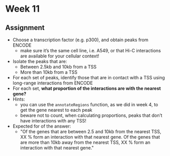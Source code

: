 # Week 11

## Assignment

- Choose a transcription factor (e.g. p300), and obtain peaks from ENCODE
  - make sure it’s the same cell line, i.e. A549, or that Hi-C interactions are available for your cellular context!
- Isolate the peaks that are:
  - Between 2.5kb and 10kb from a TSS
  - More than 10kb from a TSS
- For each set of peaks, identify those that are in contact with a TSS using long-range interactions from ENCODE
- For each set, **what proportion of the interactions are with the nearest gene?**
- Hints:
  - you can use the `annotateRegions` function, as we did in week 4, to get the gene nearest to each peak
  - beware not to count, when calculating proportions, peaks that don’t have interactions with any TSS!
- Expected for of the answer:
  - "Of the genes that are between 2.5 and 10kb from the nearest TSS, XX % form an interaction with that nearest gene. Of the genes that are more than 10kb away from the nearest TSS, XX % form an interaction with that nearest gene."


